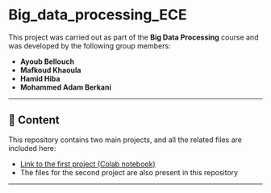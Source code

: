 # Big_data_processing_ECE

This project was carried out as part of the **Big Data Processing** course and was developed by the following group members:

- **Ayoub Bellouch**  
- **Mafkoud Khaoula**  
- **Hamid Hiba**  
- **Mohammed Adam Berkani**

---

## 📂 Content

This repository contains two main projects, and all the related files are included here:

- [Link to the first project (Colab notebook)](https://colab.research.google.com/drive/1wTCJVpmLlX-kplhca9UN_Qd446T3pG8Q?usp=sharing)  
- The files for the second project are also present in this repository

---

